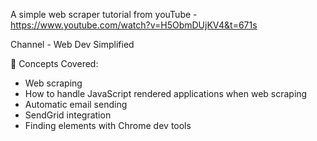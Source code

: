 A simple web scraper tutorial from youTube - https://www.youtube.com/watch?v=H5ObmDUjKV4&t=671s

Channel - Web Dev Simplified

🧠 Concepts Covered:

- Web scraping
- How to handle JavaScript rendered applications when web scraping
- Automatic email sending
- SendGrid integration
- Finding elements with Chrome dev tools

